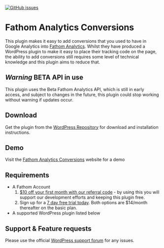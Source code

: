 [![GitHub issues](https://img.shields.io/github/issues/65/fathom-analytics-conversions)](https://github.com/65/fathom-analytics-conversions/issues) 

# Fathom Analytics Conversions

This plugin makes it easy to add conversions that you used to have in Google Analytics into [Fathom Analytics](https://usefathom.com). Whilst they have produced a WordPress plugin to make it easy to place their tracking code on the page, the ability to add conversions still requires some level of technical knowledge and this plugin aims to reduce that. 

## *Warning* BETA API in use
This plugin uses the Beta Fathom Analytics API, which is still in early access, and subject to changes in the future, this plugin could stop working without warning if updates occur.


## Download 
Get the plugin from the [WordPress Repository](https://wordpress.org/plugins/fathom-analytics-conversions/) for download and installation instructions.

## Demo 
Visit the [Fathom Analytics Conversions](https://fathomconversions.com) website for a demo  

## Requirements

* A Fathom Account 
   1. [$10 off your first month with our referral code](https://usefathom.com/ref/LBSJIU) - by using this you will support our development efforts and keeping this plugin free. 
   1. Sign up for a [7 day free trial today](https://app.usefathom.com/register). Both options are $14/month thereafter on the basic plan.
* A supported WordPress plugin listed below

## Support & Feature requests

Please use the official [WordPress support forum](https://wordpress.org/support/plugin/fathom-analytics-conversions/) for any issues. 